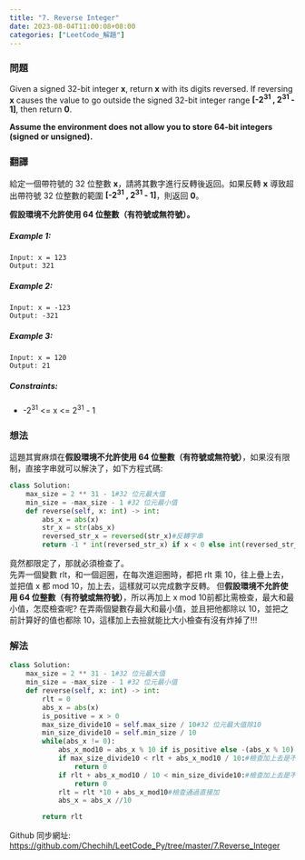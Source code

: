 ```yaml
---
title: "7. Reverse Integer"
date: 2023-08-04T11:00:08+08:00
categories: ["LeetCode_解題"]
---
```

### 問題
Given a signed 32-bit integer **x**, return **x** with its digits reversed. If reversing **x** causes the value to go outside the signed 32-bit integer range **[-2<sup>31</sup> , 2<sup>31</sup>  - 1]**, then return **0**.

**Assume the environment does not allow you to store 64-bit integers (signed or unsigned).**
 ### 翻譯
給定一個帶符號的 32 位整數 **x**，請將其數字進行反轉後返回。如果反轉 **x** 導致超出帶符號 32 位整數的範圍 **[-2<sup>31</sup> , 2<sup>31</sup>  - 1]**，則返回 **0**。

**假設環境不允許使用 64 位整數（有符號或無符號）。**

##### Example 1:
    Input: x = 123
    Output: 321
##### Example 2:
    Input: x = -123
    Output: -321
##### Example 3:
    Input: x = 120
    Output: 21
##### Constraints:
- -2<sup>31</sup> <= x <= 2<sup>31</sup> - 1

### 想法
這題其實麻煩在**假設環境不允許使用 64 位整數（有符號或無符號）**，如果沒有限制，直接字串就可以解決了，如下方程式碼:
```python
class Solution:
    max_size = 2 ** 31 - 1#32 位元最大值
    min_size = -max_size - 1 #32 位元最小值
    def reverse(self, x: int) -> int:
        abs_x = abs(x)
        str_x = str(abs_x)
        reversed_str_x = reversed(str_x)#反轉字串
        return -1 * int(reversed_str_x) if x < 0 else int(reversed_str_x)#簡查正負
```
竟然都限定了，那就必須檢查了。  
先弄一個變數 rlt，和一個迴圈，在每次進迴圈時，都把 rlt 乘 10，往上疊上去，並把值 x 都 mod 10，加上去，這樣就可以完成數字反轉。
但**假設環境不允許使用 64 位整數（有符號或無符號）**，所以再加上 x mod 10前都比需檢查，最大和最小值，怎麼檢查呢?
在弄兩個變數存最大和最小值，並且把他都除以 10，並把之前計算好的值也都除 10，這樣加上去撿就能比大小檢查有沒有炸掉了!!!

### 解法
```python
class Solution:
    max_size = 2 ** 31 - 1#32 位元最大值
    min_size = -max_size - 1 #32 位元最小值
    def reverse(self, x: int) -> int:
        rlt = 0
        abs_x = abs(x)
        is_positive = x > 0
        max_size_divide10 = self.max_size / 10#32 位元最大值除10
        min_size_divide10 = self.min_size / 10
        while(abs_x != 0):
            abs_x_mod10 = abs_x % 10 if is_positive else -(abs_x % 10)
            if max_size_divide10 < rlt + abs_x_mod10 / 10:#檢查加上去是不是比最大值大
                return 0
            if rlt + abs_x_mod10 / 10 < min_size_divide10:#檢查加上去是不是比最小值小
                return 0
            rlt = rlt *10 + abs_x_mod10#檢查通過直接加
            abs_x = abs_x //10

        return rlt
```

Github 同步網址:  
https://github.com/Chechih/LeetCode_Py/tree/master/7.Reverse_Integer